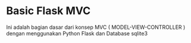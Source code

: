 # Basic Flask MVC
Ini adalah bagian dasar dari konsep MVC ( MODEL-VIEW-CONTROLLER ) dengan menggunakan Python Flask dan Database sqlite3
